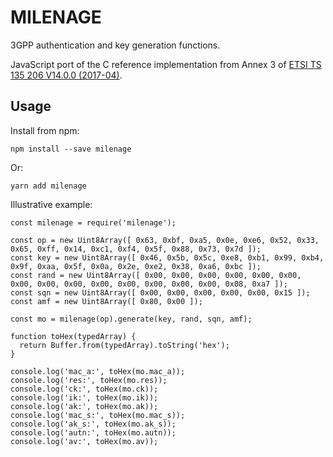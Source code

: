 # MILENAGE

3GPP authentication and key generation functions.

JavaScript port of the C reference implementation from Annex 3 of [ETSI TS 135 206 V14.0.0 (2017-04)](http://www.etsi.org/deliver/etsi_ts/135200_135299/135206/14.00.00_60/ts_135206v140000p.pdf).

## Usage

Install from npm:

```
npm install --save milenage
```

Or:

```
yarn add milenage
```

Illustrative example:

```
const milenage = require('milenage');

const op = new Uint8Array([ 0x63, 0xbf, 0xa5, 0x0e, 0xe6, 0x52, 0x33, 0x65, 0xff, 0x14, 0xc1, 0xf4, 0x5f, 0x88, 0x73, 0x7d ]);
const key = new Uint8Array([ 0x46, 0x5b, 0x5c, 0xe8, 0xb1, 0x99, 0xb4, 0x9f, 0xaa, 0x5f, 0x0a, 0x2e, 0xe2, 0x38, 0xa6, 0xbc ]);
const rand = new Uint8Array([ 0x00, 0x00, 0x00, 0x00, 0x00, 0x00, 0x00, 0x00, 0x00, 0x00, 0x00, 0x00, 0x00, 0x00, 0x08, 0xa7 ]);
const sqn = new Uint8Array([ 0x00, 0x00, 0x00, 0x00, 0x00, 0x15 ]);
const amf = new Uint8Array([ 0x80, 0x00 ]);

const mo = milenage(op).generate(key, rand, sqn, amf);

function toHex(typedArray) {
  return Buffer.from(typedArray).toString('hex');
}

console.log('mac_a:', toHex(mo.mac_a));
console.log('res:', toHex(mo.res));
console.log('ck:', toHex(mo.ck));
console.log('ik:', toHex(mo.ik));
console.log('ak:', toHex(mo.ak));
console.log('mac_s:', toHex(mo.mac_s));
console.log('ak_s:', toHex(mo.ak_s));
console.log('autn:', toHex(mo.autn));
console.log('av:', toHex(mo.av));
```

